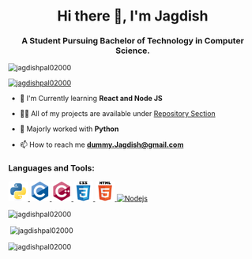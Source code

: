 <!--
**jagdishpal02000/jagdishpal02000** is a ✨ _special_ ✨ repository because its `README.md` (this file) appears on your GitHub profile.

Here are some ideas to get you started:

- 🔭 I’m currently working on ...
- 🌱 I’m currently learning ...
- 👯 I’m looking to collaborate on ...
- 🤔 I’m looking for help with ...
- 💬 Ask me about ...
- 📫 How to reach me: ...
- 😄 Pronouns: ...
- ⚡ Fun fact: ...
-->
<h1 align="center">Hi there 👋, I'm Jagdish </h1>
<h3 align="center">A Student Pursuing Bachelor of Technology in Computer Science.</h3>

<p align="left"> 
 <img src="https://komarev.com/ghpvc/?username=jagdishpal02000&label=Profile%20views&color=0e75b6&style=flat" alt="jagdishpal02000" /> 
</p>

<p> 
 <a href="https://github.com/ryo-ma/github-profile-trophy">
  <img src="https://github-profile-trophy.vercel.app/?username=jagdishpal02000" alt="jagdishpal02000" />
 </a> 
</p >

- 🌱 I'm Currently learning **React and Node JS**

- 👨‍💻 All of my projects are available under [Repository Section](https://github.com/jagdishpal02000?tab=repositories)

- 💬 Majorly worked with **Python**

- 📫 How to reach me **dummy.Jagdish@gmail.com**

<h3 align="left">Languages and Tools:</h3>
<p align="left"> 
  <a href="https://www.python.org" target="_blank" rel="noreferrer"> 
    <img src="https://raw.githubusercontent.com/devicons/devicon/master/icons/python/python-original.svg" alt="python" width="40" height="40"/> 
  </a>
  <a href="https://www.cprogramming.com/" target="_blank" rel="noreferrer"> 
    <img src="https://raw.githubusercontent.com/devicons/devicon/master/icons/c/c-original.svg" alt="c" width="40" height="40"/> 
  </a> 
  <a href="https://www.w3schools.com/cpp/" target="_blank" rel="noreferrer"> 
    <img src="https://raw.githubusercontent.com/devicons/devicon/master/icons/cplusplus/cplusplus-original.svg" alt="cplusplus" width="40" height="40"/> 
  </a> 
  <a href="https://www.w3schools.com/css/" target="_blank" rel="noreferrer"> 
    <img src="https://raw.githubusercontent.com/devicons/devicon/master/icons/css3/css3-original-wordmark.svg" alt="css3" width="40" height="40"/> 
  </a> 
  <a href="https://www.w3.org/html/" target="_blank" rel="noreferrer"> 
    <img src="https://raw.githubusercontent.com/devicons/devicon/master/icons/html5/html5-original-wordmark.svg" alt="html5" width="40" height="40"/> 
  </a> 

   <a href="https://www.w3schools.com/nodejs/" target="_blank" rel="noreferrer"> 
    <img src="https://upload.wikimedia.org/wikipedia/commons/d/d9/Node.js_logo.svg" alt="Nodejs" width="40" height="40"/> 
  </a> 
  
</p>

<p><img align="center" src="https://github-readme-stats.vercel.app/api/top-langs?username=jagdishpal02000&show_icons=true&locale=en&layout=compact" alt="jagdishpal02000" /></p>

<p>&nbsp;<img align="center" src="https://github-readme-stats.vercel.app/api?username=jagdishpal02000&show_icons=true&locale=en" alt="jagdishpal02000" /></p>

<p><img align="center" src="https://github-readme-streak-stats.herokuapp.com/?user=jagdishpal02000&" alt="jagdishpal02000" /></p>
